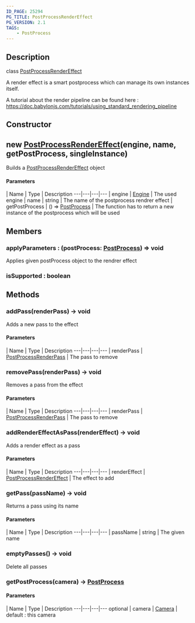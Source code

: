 ```yaml
---
ID_PAGE: 25294
PG_TITLE: PostProcessRenderEffect
PG_VERSION: 2.1
TAGS:
    - PostProcess
---
```

## Description

class [PostProcessRenderEffect](/classes/2.5/PostProcessRenderEffect)

A render effect is a smart postprocess which can manage its own instances itself.

A tutorial about the render pipeline can be found here : https://doc.babylonjs.com/tutorials/using_standard_rendering_pipeline

## Constructor

## new [PostProcessRenderEffect](/classes/2.5/PostProcessRenderEffect)(engine, name, getPostProcess, singleInstance)

Builds a [PostProcessRenderEffect](/classes/2.5/PostProcessRenderEffect) object

#### Parameters
 | Name | Type | Description
---|---|---|---
 | engine | [Engine](/classes/2.5/Engine) |     The used engine
 | name | string |     The name of the postprocess rendrer effect
 | getPostProcess | () =&gt; [PostProcess](/classes/2.5/PostProcess) |     The function has to return a new instance of the postprocess which will be used
## Members

### applyParameters : (postProcess: [PostProcess](/classes/2.5/PostProcess)) =&gt; void

Applies given postProcess object to the rendrer effect

### isSupported : boolean



## Methods

### addPass(renderPass) &rarr; void

Adds a new pass to the effect

#### Parameters
 | Name | Type | Description
---|---|---|---
 | renderPass | [PostProcessRenderPass](/classes/2.5/PostProcessRenderPass) |     The pass to remove

### removePass(renderPass) &rarr; void

Removes a pass from the effect

#### Parameters
 | Name | Type | Description
---|---|---|---
 | renderPass | [PostProcessRenderPass](/classes/2.5/PostProcessRenderPass) |     The pass to remove

### addRenderEffectAsPass(renderEffect) &rarr; void

Adds a render effect as a pass

#### Parameters
 | Name | Type | Description
---|---|---|---
 | renderEffect | [PostProcessRenderEffect](/classes/2.5/PostProcessRenderEffect) |     The effect to add

### getPass(passName) &rarr; void

Returns a pass using its name

#### Parameters
 | Name | Type | Description
---|---|---|---
 | passName | string |     The given name

### emptyPasses() &rarr; void

Delete all passes
### getPostProcess(camera) &rarr; [PostProcess](/classes/2.5/PostProcess)



#### Parameters
 | Name | Type | Description
---|---|---|---
optional | camera | [Camera](/classes/2.5/Camera) |     default : this camera

